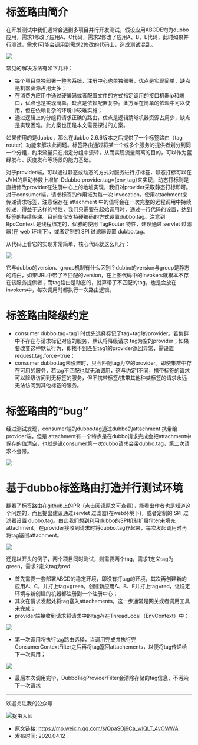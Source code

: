 # 标签路由简介
在开发测试中我们通常会遇到多项目并行开发测试，假设应用ABCDE均为dubbo应用，需求1修改了应用A、C代码，需求2修改了应用A、B、E代码，此时如果并行测试，需求1可能会调用到需求2修改的代码上，造成测试混乱。

![](img1.jpg)

常见的解决方法有如下几种：

- 每个项目单独部署一整套系统，注册中心也单独部署，优点是实现简单，缺点是机器资源占用太多；
- 在消费方应用中通过硬编码或者配置文件的方式指定调用的接口机器ip和端口，优点也是实现简单，缺点是依赖配置复杂。此方案在简单的依赖中可以使用，但在依赖复杂的环境中较难实施；
- 通过逻辑上的分组将请求正确的路由，优点是逻辑清晰机器资源占用少，缺点是实现困难。此方案也正是本文需要探讨的方案。

如果使用的是dubbo，那么在dubbo 2.6.6版本之后提供了一个标签路由（tag router）功能来解决此问题。标签路由通过将某一个或多个服务的提供者划分到同一个分组，约束流量只在指定分组中流转，从而实现流量隔离的目的，可以作为蓝绿发布、灰度发布等场景的能力基础。

对于provider端，可以通过静态或动态的方式对服务进行打标签，静态打标可以在JVM的启动参数上增加-Ddubbo.provider.tag={env_tag}来实现，动态打标则是直接修改provider在注册中心上的地址实现，我们对provider采取静态打标即可。对于consumer端，请求标签的作用域为每一次 invocation，使用attachment来传递请求标签，注意保存在 attachment 中的值将会在一次完整的远程调用中持续传递，得益于这样的特性，我们只需要在起始调用时，通过一行代码的设置，达到标签的持续传递。目前仅仅支持硬编码的方式设置dubbo.tag。注意到 RpcContext 是线程绑定的，优雅的使用 TagRouter 特性，建议通过 servlet 过滤器(在 web 环境下)，或者定制的 SPI 过滤器设置 dubbo.tag。

从代码上看它的实现非常简单，核心代码就这么几行：

![](img6.jpg)

它与dubbo的version、group机制有什么区别？dubbo的version与group是静态的路由，如果URL中带了不匹配的version，在上图代码中的invokers就根本不存在该服务提供者；而tag路由是动态的，就算带了不匹配的tag，也是会放在invokers中，每次调用时都执行一次路由逻辑。

# 标签路由降级约定

- consumer dubbo.tag=tag1 时优先选择标记了tag=tag1的provider。若集群中不存在与请求标记对应的服务，默认将降级请求 tag为空的provider；如果要改变这种默认行为，即找不到匹配tag1的provider返回异常，需设置request.tag.force=true；
- consumer dubbo.tag未设置时，只会匹配tag为空的provider。即使集群中存在可用的服务，若tag不匹配也就无法调用，这与约定1不同，携带标签的请求可以降级访问到无标签的服务，但不携带标签/携带其他种类标签的请求永远无法访问到其他标签的服务。

# 标签路由的“bug”

经过测试发现，consumer端的dubbo.tag通过dubbo的attachment 携带给provider端，但是 attachment有一个特点是在dubbo请求完成会把attachment中保存的值清空，也就是说consumer第一次dubbo请求会带dubbo.tag，第二次请求不会带。

![](img2.jpg)

# 基于dubbo标签路由打造并行测试环境

翻看了标签路由在github上的PR（点击阅读原文可查看），能看出作者也是知道这个问题的，而且提出建议通过servlet 过滤器(在web环境下)，或者定制的 SPI 过滤器设置 dubbo.tag。由此我们想到利用dubbo的SPI机制扩展filter来填充attachment，在provider接收到请求时将dubbo.tag存起来，每次发起调用时再将tag塞回attachment。

![](img3.jpg)

还是以开头的例子，两个项目同时测试，则需要两个tag，需求1定义tag为green，需求2定义tag为red
- 首先需要一套部署ABCD的稳定环境，即没有打tag的环境，其次再创建新的应用A、C，并打上tag=green，创建新应用A、B、E并打上tag=red，让稳定环境与新创建的机器都注册到一个注册中心；
- 其次在请求发起处将tag塞入attachements，这一步通常是网关或者调用工具来完成；
- provider端接收到请求将请求中的tag存在ThreadLocal（EnvContext）中；

![](img4.jpg)

- 第一次调用将执行tag路由选择，当调用完成并执行完ConsumerContextFilter之后再将tag塞回attachements，以便将tag传递给下一次调用；

![](img5.jpg)

- 最后本次调用完毕，DubboTagProviderFilter会清除存储的tag信息，不污染下一次请求

---

欢迎关注我的公众号

![捉虫大师](../../qrcode_small.jpg)

- 原文链接: https://mp.weixin.qq.com/s/QpaSOj9Ca_wlQLT_4vOWWA
- 发布时间: 2020.04.12



